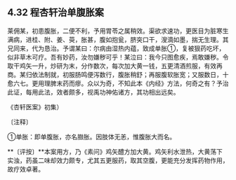 ## 4.32 程杏轩治单腹胀案

莱佣某，初患腹胀，二便不利，予用胃苓之属稍效。渠欲求速功，更医目为脏寒生满病，进桂、附、姜、萸，胀甚，腹如抱瓮，脐突口干，溲滴如墨，揣无生理。其兄同来，代为恳治。予谓某曰：尔病由湿热内蕴，致成单胀①，复被狠药吃坏，似非草木可疗。吾有妙药，汝勿嫌秽可乎！某泣曰：我今只图愈疾，焉敢嫌秽。令取干鸡矢一升，炒研为末，分作数次，每次加大黄一钱，五更清酒煎服，有效再商。某归依法制就，初服肠鸣便泻数行，腹胀稍舒；再服腹软胀宽；又服数日，十愈六七。更用理脾末药而瘳。众以为奇，不知此本《内经》方法，何奇之有？予治此证，每用此法，效者颇多，视禹功神佑诸方，其功相出远矣。

《杏轩医案》初集）

〔注释〕

①单胀：即单腹胀，亦名臌胀。因肢体无恙，惟腹胀大而名。

**〔评按〕**本案用方，乃《素问》鸡矢醴方加大黄。鸡矢利水泄热，大黄荡下实浊，药虽二味却效力颇专，尤其五更服药，取其空腹，更能充分发挥药物作用，故疗效卓著。

